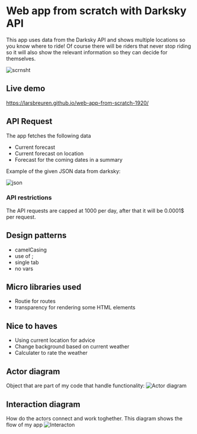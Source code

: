 # Web app from scratch with Darksky API 
This app uses data from the Darksky API and shows multiple locations so you know where to ride! 
Of course there will be riders that never stop riding so it will also show the relevant information so they can decide for themselves.

![scrnsht](https://user-images.githubusercontent.com/43336468/81846206-027fac80-9552-11ea-9330-be22e4377d11.png)

## Live demo 
https://larsbreuren.github.io/web-app-from-scratch-1920/ 


## API Request 
The app fetches the following data 
  * Current forecast
  * Current forecast on location
  * Forecast for the coming dates in a summary
  
  Example of the given JSON data from darksky:
  
  ![json](https://user-images.githubusercontent.com/43336468/81908891-1ff05d00-95ca-11ea-8fc6-8a04c981965c.png)


### API restrictions 
The API requests are capped at 1000 per day, after that it will be 0.0001$ per request.

## Design patterns 
 * camelCasing
 * use of ;
 * single tab
 * no vars 

## Micro libraries used 
* Routie for routes
* transparency for rendering some HTML elements

## Nice to haves 
* Using current location for advice
* Change background based on current weather
* Calculater to rate the weather

## Actor diagram 
Object that are part of my code that handle functionality:
![Actor diagram](https://user-images.githubusercontent.com/43336468/81849230-89368880-9556-11ea-91f5-43452cd6fac2.jpg)


## Interaction diagram 
How do the actors connect and work toghether. This diagram shows the flow of my app
![Interacton](https://user-images.githubusercontent.com/43336468/81849231-89cf1f00-9556-11ea-8865-0ff66797c31e.jpg)



